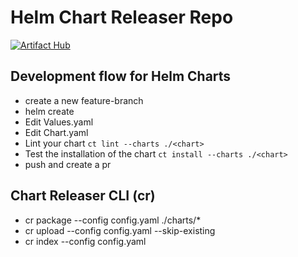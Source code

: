 # Helm Chart Releaser Repo
[![Artifact Hub](https://img.shields.io/endpoint?url=https://artifacthub.io/badge/repository/patricklaabs)](https://artifacthub.io/packages/search?repo=patricklaabs)

## Development flow for Helm Charts

- create a new feature-branch
- helm create <chart-name>
- Edit Values.yaml
- Edit Chart.yaml
- Lint your chart 
`ct lint --charts ./<chart>`
- Test the installation of the chart
`ct install --charts ./<chart>`
- push and create a pr

## Chart Releaser CLI (cr)

- cr package --config config.yaml ./charts/*
- cr upload --config config.yaml --skip-existing
- cr index --config config.yaml
